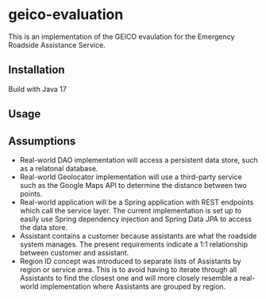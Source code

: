 # geico-evaluation
This is an implementation of the GEICO evaulation for the Emergency Roadside Assistance Service.

## Installation
Build with Java 17

## Usage

## Assumptions

- Real-world DAO implementation will access a persistent data store, such as a relatonal database.
- Real-world Geolocator implementation will use a third-party service such as the Google Maps API to determine the distance between two points.
- Real-world application will be a Spring application with REST endpoints which call the service layer.  The current implementation is set up to easily use Spring dependency injection
and Spring Data JPA to access the data store.
- Assistant contains a customer because assistants are what the roadside system manages.  The present requirements indicate a 1:1 relationship between customer and assistant.
- Region ID concept was introduced to separate lists of Assistants by region or service area. 
This is to avoid having to iterate through all Assistants to find the closest one and will more closely resemble
a real-world implementation where Assistants are grouped by region.
